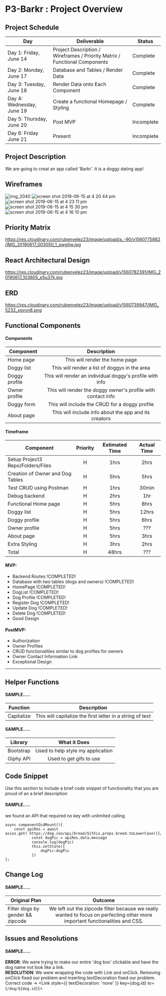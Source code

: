 # P3-Barkr : Project Overview

## Project Schedule

|  Day | Deliverable | Status
|---|---| ---|
|Day 1: Friday, June 14| Project Description / Wireframes / Priority Matrix / Functional Components | Complete
|Day 2: Monday, June 17| Database and Tables / Render Data  | Complete
|Day 3: Tuesday, June 18| Render Data onto Each Component | Complete
|Day 4: Wednesday, June 19| Create a functional Homepage / Styling | Complete
|Day 5: Thursday, June 20| Post MVP  | Incomplete
|Day 6: Friday June 21| Present | Incomplete

## Project Description

We are going to creat an app called 'Barkr'. It is a doggy dating app!

## Wireframes
![img_2040](https://media.git.generalassemb.ly/user/20229/files/56360b80-90df-11e9-9792-8f7fa8539f11)
![screen shot 2019-06-15 at 4 20 44 pm](https://media.git.generalassemb.ly/user/20229/files/5fbf7380-90df-11e9-9591-47edd8074405)
![screen shot 2019-06-15 at 4 23 11 pm](https://media.git.generalassemb.ly/user/20229/files/61893700-90df-11e9-94fe-17faf34599d7)
![screen shot 2019-06-15 at 4 15 30 pm](https://media.git.generalassemb.ly/user/20229/files/63eb9100-90df-11e9-96bb-ea552f5cedd0)
![screen shot 2019-06-15 at 4 16 10 pm](https://media.git.generalassemb.ly/user/20229/files/64842780-90df-11e9-879e-de836ee61ca5)

## Priority Matrix

https://res.cloudinary.com/rubenvelez23/image/upload/a_-90/v1560775882/IMG_20190617_003050_1_pwgitw.jpg

## React Architectural Design

https://res.cloudinary.com/rubenvelez23/image/upload/v1560782391/IMG_20190617_103605_e5u37k.jpg

## ERD

https://res.cloudinary.com/rubenvelez23/image/upload/v1560739947/IMG_5232_xgyvn8.png

## Functional Components

#### Components
| Component | Description | 
| --- | :---: |  
| Home page | This will render the home page | 
| Doggy list | This will render a list of doggys in the area | 
| Doggy profile | This will render an individual doggy's profile with info | 
| Owner profile  | This will render the doggy owner's profile with contact info | 
| Doggy form | This will include the CRUD for a doggy profile | 
| About page | This will include info about the app and its creators | 

#### Timeframe
| Component | Priority | Estimated Time | Actual Time |
| --- | :---: |  :---: | :---: |
| Setup Project3 Repo/Folders/Files | H | 1hrs| 2hrs |
| Creation of Owner and Dog Tables | H | 5hrs| 5hrs |
| Test CRUD using Postman | H | 1hrs| 30min |
| Debug backend | H | 2hrs| 1hr |
| Functional Home page | H | 5hrs| 8hrs |
| Doggy list | H | 5hrs| 12hrs |
| Doggy profile | H | 5hrs| 6hrs |
| Owner profile | H | 5hrs| ??? |
| About page | H | 5hrs| 3hrs |
| Extra Styling | H | 3hrs| 2hrs  |
| Total | H | 48hrs| ??? | 

#### MVP:
- Backend Routes !COMPLETED!
- Database with two tables (dogs and owners) !COMPLETED!
- HomePage !COMPLETED!
- DogList !COMPLETED!
- Dog Profile !COMPLETED!
- Register Dog !COMPLETED!
- Update Dog !COMPLETED!
- Delete Dog !COMPLETED!
- Good Design

#### PostMVP:
- Authorization
- Owner Profiles
- CRUD functionalities similar to dog profiles for owners
- Owner Contact Information Link
- Exceptional Design

------------------------------------------------------

## Helper Functions


#### SAMPLE.....
| Function | Description | 
| --- | :---: |  
| Capitalize | This will capitalize the first letter in a string of text | 
 
 #### SAMPLE.....
| Library | What it Does | 
| --- | :---: |  
| Bootstrap | Used to help style my application | 
| Giphy API | Used to get gifs to use | 


## Code Snippet

Use this section to include a brief code snippet of functionality that you are proud of an a brief description  

#### SAMPLE.....

we found an API that required no key with unlimited calling.

    async componentDidMount(){
        const apiRes = await axios.get(`https://dog.ceo/api/breed/${this.props.breed.toLowerCase()}/images/random`)
                const dogPic = apiRes.data.message
                console.log(dogPic)
                this.setState({
                    dogPic:dogPic
                }) 
    };

## Change Log 

#### SAMPLE.....
| Original Plan | Outcome | 
| --- | :---: |  
| Filter dogs by gender && zipcode | We left out the zipcode filter because we really wanted to focus on perfecting other more important functionalities and CSS.  | 

## Issues and Resolutions 

#### SAMPLE.....
**ERROR**: We were trying to make our entire 'dog box' clickable and have the dog name not look like a link.                               
**RESOLUTION**: We were wrapping the code with Link and onClick. Removing onClick fixed our problem and inserting textDecoration fixed our problem. Correct code -> <Link style={{ textDecoration: 'none' }} key={dog.id} to={`/dog/${dog.id}`}>

